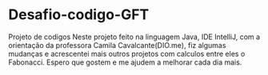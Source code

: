 # Desafio-codigo-GFT
Projeto de codigos
Neste projeto feito na linguagem Java, IDE IntelliJ, com a orientação da professora Camila Cavalcante(DIO.me), fiz algumas mudanças 
e acrescentei mais outros projetos com calculos entre eles o Fabonacci.
Espero que gostem e me ajudem a melhorar cada dia mais.
